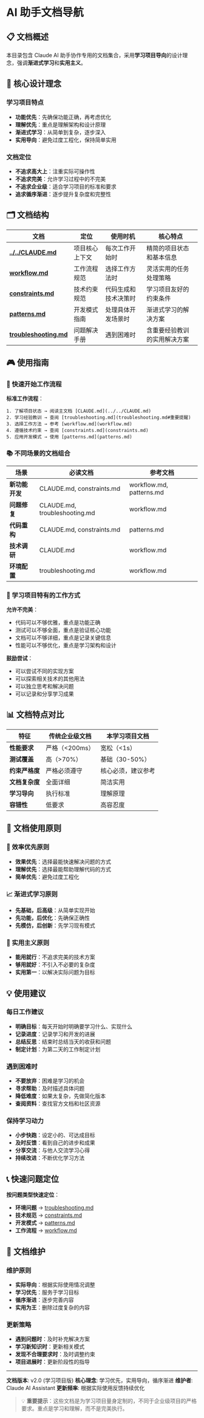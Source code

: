 # AI 助手文档导航

## 📋 文档概述

本目录包含 Claude AI 助手协作专用的文档集合，采用**学习项目导向**的设计理念，强调**渐进式学习**和**实用主义**。

## 🎯 核心设计理念

### 学习项目特点
- **功能优先**：先确保功能正确，再考虑优化
- **理解优先**：重点是理解架构和设计原理
- **渐进式学习**：从简单到复杂，逐步深入
- **实用导向**：避免过度工程化，保持简单实用

### 文档定位
- **不追求高大上**：注重实际可操作性
- **不追求完美**：允许学习过程中的不完美
- **不追求企业级**：适合学习项目的标准和要求
- **追求循序渐进**：逐步提升复杂度和完整性

## 🗂️ 文档结构

| 文档 | 定位 | 使用时机 | 核心特点 |
|------|------|----------|----------|
| **[../../CLAUDE.md](../../CLAUDE.md)** | 项目核心上下文 | 每次工作开始时 | 精简的项目状态和基本信息 |
| **[workflow.md](workflow.md)** | 工作流程规范 | 选择工作方法时 | 灵活实用的任务处理策略 |
| **[constraints.md](constraints.md)** | 技术约束规范 | 代码生成和技术决策时 | 学习项目友好的约束条件 |
| **[patterns.md](patterns.md)** | 开发模式指南 | 处理具体开发场景时 | 渐进式学习的解决方案 |
| **[troubleshooting.md](troubleshooting.md)** | 问题解决手册 | 遇到困难时 | 含重要经验教训的实用解决方案 |

## 🎮 使用指南

### 🚀 快速开始工作流程

**标准工作流程**：
```
1. 了解项目状态 → 阅读主文档 [CLAUDE.md](../../CLAUDE.md)
2. 学习经验教训 → 查阅 [troubleshooting.md](troubleshooting.md#重要提醒)
3. 选择工作方法 → 参考 [workflow.md](workflow.md)
4. 遵循技术约束 → 查阅 [constraints.md](constraints.md)
5. 应用开发模式 → 使用 [patterns.md](patterns.md)
```

### 📚 不同场景的文档组合

| 场景 | 必读文档 | 参考文档 |
|------|----------|----------|
| **新功能开发** | CLAUDE.md, constraints.md | workflow.md, patterns.md |
| **问题修复** | CLAUDE.md, troubleshooting.md | workflow.md |
| **代码重构** | CLAUDE.md, constraints.md | patterns.md |
| **技术调研** | CLAUDE.md | workflow.md |
| **环境配置** | troubleshooting.md | workflow.md |

### 🎯 学习项目特有的工作方式

**允许不完美**：
- 代码可以不够优雅，重点是功能正确
- 测试可以不够全面，重点是验证核心功能
- 文档可以不够详细，重点是记录关键信息
- 性能可以不够优化，重点是学习架构和设计

**鼓励尝试**：
- 可以尝试不同的实现方案
- 可以探索相关技术的其他用法
- 可以独立思考和解决问题
- 可以记录和分享学习成果

## 📊 文档特点对比

| 特征 | 传统企业级文档 | 本学习项目文档 |
|------|----------------|----------------|
| **性能要求** | 严格（<200ms） | 宽松（<1s） |
| **测试覆盖** | 高（>70%） | 基础（30-50%） |
| **约束严格度** | 严格必须遵守 | 核心必须，建议参考 |
| **文档复杂度** | 全面详细 | 简洁实用 |
| **学习导向** | 执行标准 | 理解原理 |
| **容错性** | 低要求 | 高容忍度 |

## 🔄 文档使用原则

### 🎯 效率优先原则
- **效果优先**：选择最能快速解决问题的方式
- **理解优先**：选择最能帮助理解代码的方式
- **简单优先**：避免过度工程化

### 📈 渐进式学习原则
- **先基础，后高级**：从简单实现开始
- **先功能，后优化**：先确保正确性
- **先模仿，后创新**：先学习现有模式

### 🔧 实用主义原则
- **能用就行**：不追求完美的技术方案
- **够用就好**：不引入不必要的复杂度
- **实用第一**：以解决实际问题为目标

## 💡 使用建议

### 每日工作建议
- **明确目标**：每天开始时明确要学习什么、实现什么
- **记录进度**：记录学习和开发的进展
- **总结反思**：结束时总结当天的收获和问题
- **制定计划**：为第二天的工作制定计划

### 遇到困难时
- **不要放弃**：困难是学习的机会
- **寻求帮助**：及时描述具体问题
- **降低难度**：如果太复杂，先做简化版本
- **查阅资料**：查找官方文档和社区资源

### 保持学习动力
- **小步快跑**：设定小的、可达成目标
- **及时反馈**：看到自己的进步和成果
- **分享交流**：与他人交流学习心得
- **持续改进**：不断优化学习方法

## 📞 快速问题定位

**按问题类型快速定位**：
- **环境问题** → [troubleshooting.md](troubleshooting.md#环境问题快速排查)
- **技术规范** → [constraints.md](constraints.md#核心原则)
- **开发模式** → [patterns.md](patterns.md#常见开发场景)
- **工作流程** → [workflow.md](workflow.md#任务处理策略)

## 🔄 文档维护

### 维护原则
- **实际导向**：根据实际使用情况调整
- **学习优先**：服务于学习目标
- **循序渐进**：逐步完善内容
- **实用为王**：删除过度复杂的内容

### 更新策略
- **遇到问题时**：及时补充解决方案
- **学习新知识时**：更新相关模式
- **发现不合理要求时**：及时调整约束
- **项目进展时**：更新阶段性的指导

---

**文档版本**: v2.0 (学习项目版)
**核心理念**: 学习优先，实用导向，循序渐进
**维护者**: Claude AI Assistant
**更新频率**: 根据实际使用反馈持续优化

> 💡 **重要提示**：这些文档是为学习项目量身定制的，不同于企业级项目的严格要求。重点是学习和理解，而不是完美执行。